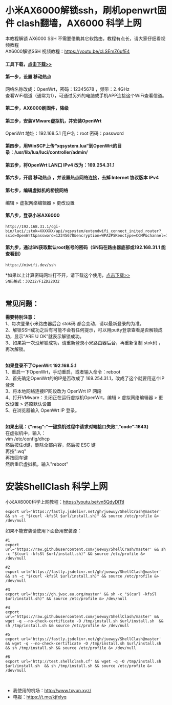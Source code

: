 # 小米AX6000解锁ssh，刷机openwrt固件 clash翻墙，AX6000 科学上网
本教程解锁 AX6000 SSH 不需要借助其它软路由，教程有点长，请大家仔细看视频教程<br>
AX6000解锁SSH 视频教程：https://youtu.be/cLSEmZ6ufE4

#### 工具下载，<a href="https://github.com/aews/lyq/releases/download/AX6000/AX6000-SSH.zip" target="_blank">点击下载>></a>

#### 第一步，设置 移动热点
网络名称改成：OpenWrt，密码：12345678 ，频带：2.4GHz<br>
查看WiFi信道（通常为1），可通过另外的电脑或手机APP连接这个WiFi查看信道。

#### 第二步，AX6000刷固件，降级

#### 第三步，安装VMware虚拟机，并安装OpenWrt
OpenWrt 地址：192.168.5.1    用户名：root   密码：password

#### 第四步，用WinSCP上传“xqsystem.lua”到OpenWrt的目录：/usr/lib/lua/luci/controller/admin/

#### 第五步，将OpenWrt LAN口 IPv4 改为：169.254.31.1

#### 第六步，开启 移动热点 ，并设置热点网络连接，去掉 Internet 协议版本 IPv4

#### 第七步，编辑虚拟机的桥接网络
编辑 > 虚拟网络编辑器 > 更改设置

#### 第八步，登录小米AX6000

    http://192.168.31.1/cgi-bin/luci/;stok=XXXXXX/api/xqsystem/extendwifi_connect_inited_router?ssid=OpenWrt&password=12345678&encryption=WPA2PSKenctype=CCMP&channel=1&band=2g&admin_username=root&admin_password=admin&admin_nonce=xxx

#### 第九步，通过SN获取默认root账号的密码（SN码在路由器底部或192.168.31.1 能查看到）

    https://miwifi.dev/ssh
    
*如果以上计算密码网址打不开，请下载这个使用，<a href="https://github.com/aews/lyq/releases/download/AX6000/SN.zip" target="_blank">点击下载>></a> <br>
<code>SN码格式：30212/F1ZD22032</code><br><br>

## 常见问题：
**需要特别注意：<br>**
1、每次登录小米路由器后台 stok码 都会变动，请以最新登录的为准。<br>
2、解锁SSH成功之后有可能不会有任何提示，可以用putty登录查看是否解锁成功，显示“ARE U OK”就表示解锁成功。<br>
3、如果第一次没解锁成功，请重新登录小米路由器后台，再重新复制 stok码 ，再次解锁。<br><br>

**如果登录不了OpenWrt  192.168.5.1<br>**
1、重启一下OpenWrt，手动重启，或者输入命令：reboot<br>
2、首先确定OpenWrt的的IP是否改成了 169.254.31.1，改成了这个就要用这个IP登录<br>
3、将本地网络连接IP网段改为 OpenWrt IP 网段<br>
4、打开VMware：关闭正在运行虚拟机OpenWrt，编辑 > 虚拟网络编辑器 > 更改设置 > 还原默认设置<br>
5、在浏览器输入 OpenWrt IP 登录。<br><br>

**如果出现：{"msg":"一键换机过程中请求对端接口失败","code":1643}**<br>
在虚拟机中，输入：<br>
vim /etc/config/dhcp<br>
然后按住d键，删除全部内容，然后按 ESC 键<br>
再按":wq"<br>
再按回车键<br>
然后重启虚拟机，输入"reboot"<br>


# 安装ShellClash 科学上网
小米AX6000科学上网教程：https://youtu.be/vn5QdyDlTtI

    export url='https://fastly.jsdelivr.net/gh/juewuy/ShellCrash@master' && sh -c "$(curl -kfsSl $url/install.sh)" && source /etc/profile &> /dev/null
    
如果不能安装请使用下面备用安装源：

    #1
    export url='https://raw.githubusercontent.com/juewuy/ShellCrash/master' && sh -c "$(curl -kfsSl $url/install.sh)" && source /etc/profile &> /dev/null

    #2
    export url='https://fastly.jsdelivr.net/gh/juewuy/ShellClash@master' && sh -c "$(curl -kfsSl $url/install.sh)" && source /etc/profile &> /dev/null

    #3
    export url='https://gh.jwsc.eu.org/master' && sh -c "$(curl -kfsSl $url/install.sh)" && source /etc/profile &> /dev/null

    #4
    export url='https://raw.githubusercontent.com/juewuy/ShellClash/master' && wget -q --no-check-certificate -O /tmp/install.sh $url/install.sh  && sh /tmp/install.sh && source /etc/profile &> /dev/null

    #5
    export url='https://fastly.jsdelivr.net/gh/juewuy/ShellClash@master' && wget -q --no-check-certificate -O /tmp/install.sh $url/install.sh  && sh /tmp/install.sh && source /etc/profile &> /dev/null

    #6
    export url='http://test.shellclash.cf' && wget -q -O /tmp/install.sh $url/install.sh  && sh /tmp/install.sh && source /etc/profile &> /dev/null

<br>

- 我使用的机场：http://www.txyun.xyz/
- 电报：https://t.me/kjfxlyq

